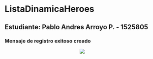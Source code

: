 # ListaDinamicaHeroes

## Estudiante: Pablo Andres Arroyo P. - 1525805

### Mensaje de registro exitoso creado 

<p align="center"><img src="https://ibb.co/XF24kLP"/></p> 
